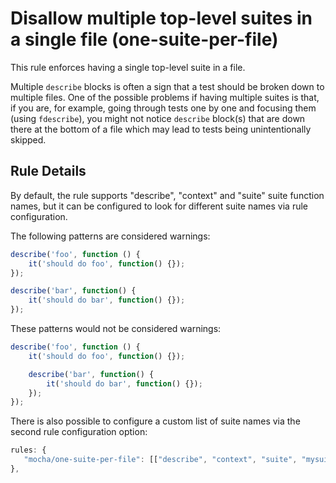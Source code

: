 # Disallow multiple top-level suites in a single file (one-suite-per-file)

This rule enforces having a single top-level suite in a file.

Multiple `describe` blocks is often a sign that a test should be broken down to multiple files.
One of the possible problems if having multiple suites is that, if you are, for example, going through tests one by one and focusing them (using `fdescribe`), you might not notice `describe` block(s) that are down there at the bottom of a file which may lead to tests being unintentionally skipped.

## Rule Details

By default, the rule supports "describe", "context" and "suite" suite function names, but it can be configured to look for different suite names via rule configuration.

The following patterns are considered warnings:

```js
describe('foo', function () {
    it('should do foo', function() {});
});

describe('bar', function() {
    it('should do bar', function() {});
});
```

These patterns would not be considered warnings:

```js
describe('foo', function () {
    it('should do foo', function() {});

    describe('bar', function() {
        it('should do bar', function() {});
    });
});
```

There is also possible to configure a custom list of suite names via the second rule configuration option:

```js
rules: {
   "mocha/one-suite-per-file": [["describe", "context", "suite", "mysuitename"]]
},
```
